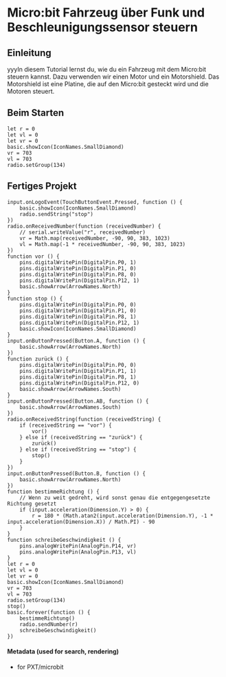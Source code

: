 # Micro:bit Fahrzeug über Funk und Beschleunigungssensor steuern

## Einleitung

yyyIn diesem Tutorial lernst du, wie du ein Fahrzeug mit dem Micro:bit steuern kannst. Dazu verwenden wir einen Motor und ein Motorshield. Das Motorshield ist eine Platine, die auf den Micro:bit gesteckt wird und die Motoren steuert.

## Beim Starten

```blocks
let r = 0
let vl = 0
let vr = 0
basic.showIcon(IconNames.SmallDiamond)
vr = 703
vl = 703
radio.setGroup(134)
```

## Fertiges Projekt

```blocks
input.onLogoEvent(TouchButtonEvent.Pressed, function () {
    basic.showIcon(IconNames.SmallDiamond)
    radio.sendString("stop")
})
radio.onReceivedNumber(function (receivedNumber) {
    // serial.writeValue("r", receivedNumber)
    vr = Math.map(receivedNumber, -90, 90, 383, 1023)
    vl = Math.map(-1 * receivedNumber, -90, 90, 383, 1023)
})
function vor () {
    pins.digitalWritePin(DigitalPin.P0, 1)
    pins.digitalWritePin(DigitalPin.P1, 0)
    pins.digitalWritePin(DigitalPin.P8, 0)
    pins.digitalWritePin(DigitalPin.P12, 1)
    basic.showArrow(ArrowNames.North)
}
function stop () {
    pins.digitalWritePin(DigitalPin.P0, 0)
    pins.digitalWritePin(DigitalPin.P1, 0)
    pins.digitalWritePin(DigitalPin.P8, 1)
    pins.digitalWritePin(DigitalPin.P12, 1)
    basic.showIcon(IconNames.SmallDiamond)
}
input.onButtonPressed(Button.A, function () {
    basic.showArrow(ArrowNames.North)
})
function zurück () {
    pins.digitalWritePin(DigitalPin.P0, 0)
    pins.digitalWritePin(DigitalPin.P1, 1)
    pins.digitalWritePin(DigitalPin.P8, 1)
    pins.digitalWritePin(DigitalPin.P12, 0)
    basic.showArrow(ArrowNames.South)
}
input.onButtonPressed(Button.AB, function () {
    basic.showArrow(ArrowNames.South)
})
radio.onReceivedString(function (receivedString) {
    if (receivedString == "vor") {
        vor()
    } else if (receivedString == "zurück") {
        zurück()
    } else if (receivedString == "stop") {
        stop()
    }
})
input.onButtonPressed(Button.B, function () {
    basic.showArrow(ArrowNames.North)
})
function bestimmeRichtung () {
    // Wenn zu weit gedreht, wird sonst genau die entgegengesetzte Richtung gesetzt
    if (input.acceleration(Dimension.Y) > 0) {
        r = 180 * (Math.atan2(input.acceleration(Dimension.Y), -1 * input.acceleration(Dimension.X)) / Math.PI) - 90
    }
}
function schreibeGeschwindigkeit () {
    pins.analogWritePin(AnalogPin.P14, vr)
    pins.analogWritePin(AnalogPin.P13, vl)
}
let r = 0
let vl = 0
let vr = 0
basic.showIcon(IconNames.SmallDiamond)
vr = 703
vl = 703
radio.setGroup(134)
stop()
basic.forever(function () {
    bestimmeRichtung()
    radio.sendNumber(r)
    schreibeGeschwindigkeit()
})

```

#### Metadata (used for search, rendering)

* for PXT/microbit
<script src="https://makecode.com/gh-pages-embed.js"></script><script>makeCodeRender("{{ site.makecode.home_url }}", "{{ site.github.owner_name }}/{{ site.github.repository_name }}");</script>
